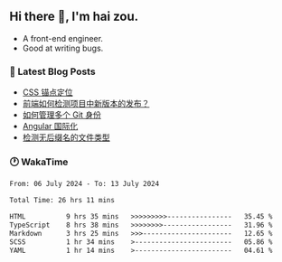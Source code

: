 ## Hi there 👋, I'm hai zou.

- A front-end engineer.
- Good at writing bugs.

### 📖 Latest Blog Posts
<!-- BLOG-POST-LIST:START -->
- [CSS 锚点定位](https://blog.izou.top/css/anchor-position/)
- [前端如何检测项目中新版本的发布？](https://blog.izou.top/angular/version-update/)
- [如何管理多个 Git 身份](https://blog.izou.top/git/multi-git-identity/)
- [Angular 国际化](https://blog.izou.top/angular/i18n/)
- [检测无后缀名的文件类型](https://blog.izou.top/js/filetype-check/)
<!-- BLOG-POST-LIST:END -->

### 🕐 WakaTime
<!--START_SECTION:waka-->

```txt
From: 06 July 2024 - To: 13 July 2024

Total Time: 26 hrs 11 mins

HTML          9 hrs 35 mins   >>>>>>>>>----------------   35.45 %
TypeScript    8 hrs 38 mins   >>>>>>>>-----------------   31.96 %
Markdown      3 hrs 25 mins   >>>----------------------   12.65 %
SCSS          1 hr 34 mins    >------------------------   05.86 %
YAML          1 hr 14 mins    >------------------------   04.61 %
```

<!--END_SECTION:waka-->
